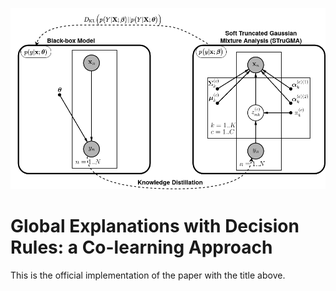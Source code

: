 ![plot](./new_framework_up.png)

# Global Explanations with Decision Rules: a Co-learning Approach
This is the official implementation of the paper with the title above. 
